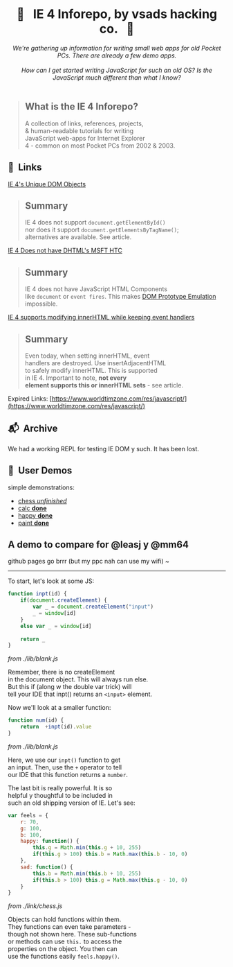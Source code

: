 <h1 align="center"> 🐢 &nbsp; IE 4 Inforepo, by vsads hacking co. &nbsp; 🐚 </h1>
  

<p align="center">  
<i>
We're gathering up information for writing small web apps for old Pocket PCs. There are already a few demo apps.
<br><br>
How can I get started writing JavaScript for such an old OS? Is the JavaScript much different than what I know?
<br><br>
</i>
</p>

  
   
> What is the IE 4 Inforepo?
> ---
> A collection of links, references, projects,  
> &amp; human-readable tutorials for writing  
> JavaScript web-apps for Internet Explorer  
> 4 - common on most Pocket PCs from 2002 &amp; 2003.
  
## 🔗&nbsp; Links 
[IE 4's Unique DOM Objects ](https://www.tutorialspoint.com/javascript/javascript_ie4_dom.htm)

> Summary
> ---
> IE 4 does not support `document.getElementById()`  
> nor does it support `document.getElementsByTagName()`;  
> alternatives are available. See article.
  
[IE 4 Does not have DHTML's MSFT HTC](https://web.archive.org/web/20070228155553/http://msdn.microsoft.com/workshop/components/htc/reference/htcref.asp)

> Summary
> ---
> IE 4 does not have JavaScript HTML Components  
> like `document` or `event fires`. This makes 
> [DOM Prototype Emulation](https://web.archive.org/web/20070228234402/http://delete.me.uk/2004/09/ieproto.html) impossible.
  
[IE 4 supports modifying innerHTML while keeping event handlers](https://developer.mozilla.org/en-US/docs/Web/API/Element/insertAdjacentHTML)

> Summary
> ---
> Even today, when setting innerHTML, event  
> handlers are destroyed. Use insertAdjacentHTML  
> to safely modify innerHTML. This is supported  
> in IE 4. Important to note, **not every**  
> **element supports this or innerHTML sets** - 
> see article.
  
Expired Links: 
[https://www.worldtimzone.com/res/javascript/](https://www.worldtimzone.com/res/javascript/)
  
## 📬&nbsp; Archive
We had a working REPL for testing IE DOM y such. It has been lost.  
  
## 🛒&nbsp; User Demos 
simple demonstrations:  
+ [chess *unfinished*](./chess.html)  
+ [calc **done**](./calc.html)   
+ [happy **done**](./happy.html)   
+ [paint **done**](./paint.html)  
  
## A demo to compare for @leasj y @mm64
github pages go brrr (but my ppc nah can use my wifi) ~  
  
***
  
To start, let's look at some JS: 
```js
function inpt(id) {
    if(document.createElement) {
        var _ = document.createElement("input")
        _ = window[id]
    }
    else var _ = window[id]
    
    return _
}
```  
*from ./lib/blank.js*

Remember, there is no createElement  
in the document object. This will always run else.  
But this if (along w the double var trick) will  
tell your IDE that inpt() returns an `<input>` element.
  
Now we'll look at a smaller function: 
```js
function num(id) {
    return  +inpt(id).value
}
```
*from ./lib/blank.js*
  
Here, we use our `inpt()` function to get  
an input. Then, use the `+` operator to tell  
our IDE that this function returns a `number`.  
  
The last bit is really powerful. It is so  
helpful y thoughtful to be included in  
such an old shipping version of IE. Let's see:
```js
var feels = {
    r: 70,
    g: 100,
    b: 100,
    happy: function() {
        this.g = Math.min(this.g + 10, 255)
        if(this.g > 100) this.b = Math.max(this.b - 10, 0)
    },
    sad: function() {
        this.b = Math.min(this.b + 10, 255)
        if(this.b > 100) this.g = Math.max(this.g - 10, 0)
    }
}
```
*from ./link/chess.js*  
  
Objects can hold functions within them.  
They functions can even take parameters -  
though not shown here. These sub-functions  
or methods can use `this.` to access the  
properties on the object. You then can  
use the functions easily `feels.happy()`.  